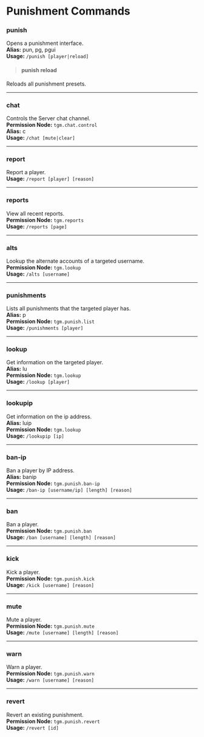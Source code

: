 # Punishment Commands

### punish
Opens a punishment interface.<br>
**Alias:** pun, pg, pgui<br>
**Usage:** `/punish [player|reload]`
>#### punish reload
Reloads all punishment presets.

<hr>

### chat
Controls the Server chat channel.<br>
**Permission Node:** `tgm.chat.control`<br>
**Alias:** c<br>
**Usage:** `/chat [mute|clear]`<br>
<hr>

### report
Report a player.<br>
**Usage:** `/report [player] [reason]`<br>
<hr>

### reports
View all recent reports.<br>
**Permission Node:** `tgm.reports`<br>
**Usage:** `/reports [page]`
<hr>

### alts
Lookup the alternate accounts of a targeted username.<br>
**Permission Node:** `tgm.lookup`<br>
**Usage:** `/alts [username]`
<hr>

### punishments
Lists all punishments that the targeted player has.<br>
**Alias:** p<br>
**Permission Node:** `tgm.punish.list`<br>
**Usage:** `/punishments [player]`
<hr>

### lookup
Get information on the targeted player.<br>
**Alias:** lu<br>
**Permission Node:** `tgm.lookup`<br>
**Usage:** `/lookup [player]`
<hr>

### lookupip
Get information on the ip address.<br>
**Alias:** luip<br>
**Permission Node:** `tgm.lookup`<br>
**Usage:** `/lookupip [ip]`
<hr>

### ban-ip
Ban a player by IP address.<br>
**Alias:** banip<br>
**Permission Node:** `tgm.punish.ban-ip`<br>
**Usage:** `/ban-ip [username/ip] [length] [reason]`
<hr>

### ban
Ban a player.<br>
**Permission Node:** `tgm.punish.ban`<br>
**Usage:** `/ban [username] [length] [reason]`
<hr>

### kick
Kick a player.<br>
**Permission Node:** `tgm.punish.kick`<br>
**Usage:** `/kick [username] [reason]`
<hr>

### mute
Mute a player.<br>
**Permission Node:** `tgm.punish.mute`<br>
**Usage:** `/mute [username] [length] [reason]`
<hr>

### warn
Warn a player.<br>
**Permission Node:** `tgm.punish.warn`<br>
**Usage:** `/warn [username] [reason]`
<hr>

### revert
Revert an existing punishment.<br>
**Permission Node:** `tgm.punish.revert`<br>
**Usage:** `/revert [id]`
